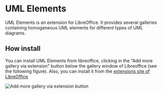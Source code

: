 # UML Elements
UML Elements is an extension for LibreOffice. It provides several galleries containing homogeneous UML elements for different types of UML diagrams.

## How install

You can install UML Elements from libreoffice, clicking in the "Add more gallery via extension" button below the gallery window of Libreoffice (see the following figure). Also, you can install it from the [extensions site of LibreOffice](https://extensions.libreoffice.org/en/extensions/show/21647.)

![Add more gallery via extension button](https://github.com/user-attachments/assets/8357135b-33af-4f6c-8701-639d7bd05e12)

